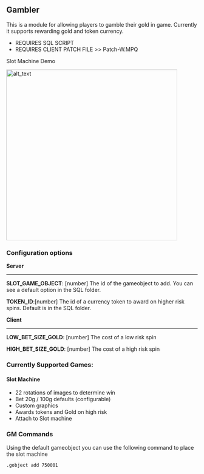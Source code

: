 ## Gambler 

This is a module for allowing players to gamble their gold in game.  Currently it supports rewarding gold and token currency.  

* REQUIRES SQL SCRIPT
* REQUIRES CLIENT PATCH FILE >> Patch-W.MPQ

Slot Machine Demo

[<img src="https://img.youtube.com/vi/qLeDNlMIeaQ/0.jpg" alt="alt_text" width="450">](https://www.youtube.com/watch?v=qLeDNlMIeaQ)

### Configuration options

__Server__ 
<hr/>

**SLOT_GAME_OBJECT**: [number] The id of the gameobject to add. You can see a default option in the SQL folder. 

**TOKEN_ID**:[number] The id of a currency token to award on higher risk spins. Default is in the SQL folder. 

__Client__
<hr/>

**LOW_BET_SIZE_GOLD**: [number] The cost of a low risk spin

**HIGH_BET_SIZE_GOLD**: [number] The cost of a high risk spin


### Currently Supported Games: 

#### Slot Machine
- 22 rotations of images to determine win
- Bet 20g / 100g defaults (configurable)
- Custom graphics
- Awards tokens and Gold on high risk
- Attach to Slot machine

### GM Commands
Using the default gameobject you can use the following command to place the slot machine
```
.gobject add 750001 
```

